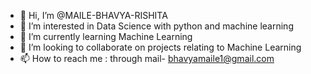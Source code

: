- 👋 Hi, I’m @MAILE-BHAVYA-RISHITA
- 👀 I’m interested in Data Science with python and machine learning
- 🌱 I’m currently learning Machine Learning
- 💞️ I’m looking to collaborate on projects relating to Machine Learning
- 📫 How to reach me : through mail- bhavyamaile1@gmail.com

<!---
MAILE-BHAVYA-RISHITA/MAILE-BHAVYA-RISHITA is a ✨ special ✨ repository because its `README.md` (this file) appears on your GitHub profile.
You can click the Preview link to take a look at your changes.
--->
